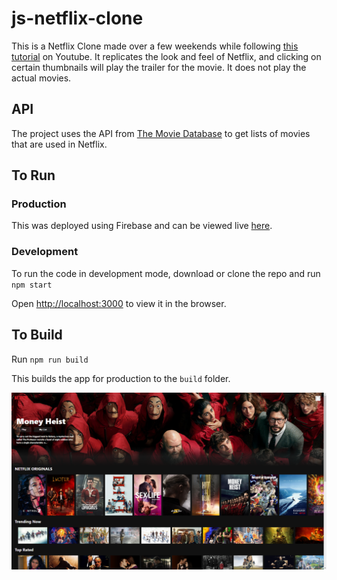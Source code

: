 # js-netflix-clone

This is a Netflix Clone made over a few weekends while following [this tutorial](https://www.youtube.com/watch?v=XtMThy8QKqU) on Youtube. 
It replicates the look and feel of Netflix, and clicking on certain thumbnails will play the trailer for the movie. It does not play the actual movies.

## API

The project uses the API from [The Movie Database](https://www.themoviedb.org/) to get lists of movies that are used in Netflix.

## To Run

### Production 

This was deployed using Firebase and can be viewed live [here](https://js-netflix-clone.web.app/).

### Development

To run the code in development mode, download or clone the repo and run `npm start`

Open [http://localhost:3000](http://localhost:3000) to view it in the browser.

## To Build

Run `npm run build`

This builds the app for production to the `build` folder.

![Netflix Clone](./images/final.png)
